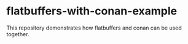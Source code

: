 # flatbuffers-with-conan-example
This repository demonstrates how flatbuffers and conan can be used together.
